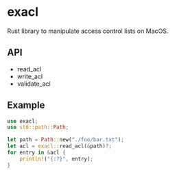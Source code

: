 # exacl

Rust library to manipulate access control lists on MacOS.

## API

- read_acl
- write_acl
- validate_acl

## Example

```rust
use exacl;
use std::path::Path;

let path = Path::new("./foo/bar.txt");
let acl = exacl::read_acl(&path)?;
for entry in &acl {
    println!("{:?}", entry);
}
```

